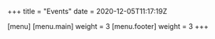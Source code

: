 +++
title = "Events"
date = 2020-12-05T11:17:19Z

[menu]
  [menu.main]
    weight = 3
  [menu.footer]
    weight = 3
+++